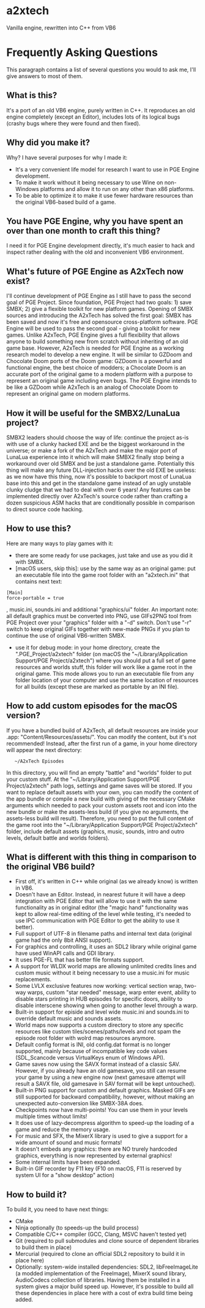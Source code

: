 # a2xtech

Vanilla engine, rewritten into C++ from VB6


# Frequently Asking Questions
This paragraph contains a list of several questions you would to ask me, I'll give answers to most of them.

## What is this?
It's a port of an old VB6 engine, purely written in C++. It reproduces an old engine completely (except an Editor), includes lots of its logical bugs (crashy bugs where they were found and then fixed).


## Why did you make it?
Why? I have several purposes for why I made it:
- It's a very convenient life model for research I want to use in PGE Engine development.
- To make it work without it being necessary to use Wine on non-Windows platforms and allow it to run on any other than x86 platforms.
- To be able to optimize it to make it use fewer hardware resources than the original VB6-based build of a game.


## You have PGE Engine, why you have spent an over than one month to craft this thing?
I need it for PGE Engine development directly, it's much easier to hack and inspect rather dealing with the old and inconvenient VB6 environment.


## What's future of PGE Engine as A2xTech now exist?
I'll continue development of PGE Engine as I still have to pass the second goal of PGE Project.
Since foundation, PGE Project had two goals: 1) save SMBX; 2) give a flexible toolkit for new platform games. Opening of SMBX sources and introducing the A2xTech has solved the first goal: SMBX has been saved and now it's free and opensource cross-platform software. PGE Engine will be used to pass the second goal - giving a toolkit for new games. Unlike A2xTech, PGE Engine gives a full flexibility that allows anyone to build something new from scratch without inheriting of an old game base. However, A2xTech is needed for PGE Engine as a working research model to develop a new engine. It will be similar to GZDoom and Chocolate Doom ports of the Doom game: GZDoom is a powerful and functional engine, the best choice of modders; a Chocolate Doom is an accurate port of the original game to a modern platform with a purpose to represent an original game including even bugs. The PGE Engine intends to be like a GZDoom while A2xTech is an analog of Chocolate Doom to represent an original game on modern platforms.


## How it will be useful for the SMBX2/LunaLua project?
SMBX2 leaders should choose the way of life: continue the project as-is with use of a clunky hacked EXE and be the biggest workaround in the universe; or make a fork of the A2xTech and make the major port of LunaLua experience into it which will make SMBX2 finally stop being a workaround over old SMBX and be just a standalone game. Potentially this thing will make any future DLL-injection hacks over the old EXE be useless: as we now have this thing, now it's possible to backport most of LunaLua base into this and get in the standalone game instead of an ugly unstable clunky cludge that we had to deal with over 6 years! Any features can be implemented directly over A2xTech's source code rather than crafting a dozen suspicious ASM hacks that are conditionally possible in comparison to direct source code hacking.


## How to use this?
Here are many ways to play games with it:
- there are some ready for use packages, just take and use as you did it with SMBX.
- [macOS users, skip this]: use by the same way as an original game: put an executable file into the game root folder with an "a2xtech.ini" that contains next text:
```
[Main]
force-portable = true
```
, music.ini, sounds.ini and additional "graphics/ui" folder. An important note: all default graphics must be converted into PNG, use GIFs2PNG tool from PGE Project over your "graphics" folder with a "-d" switch. Don't use "-r" switch to keep original GIFs together with new-made PNGs if you plan to continue the use of original VB6-written SMBX.
- use it for debug mode: in your home directory, create the ".PGE_Project/a2xtech" folder (on macOS the "~/Library/Application Support/PGE Project/a2xtech") where you should put a full set of game resources and worlds stuff, this folder will work like a game root in the original game. This mode allows you to run an executable file from any folder location of your computer and use the same location of resources for all builds (except these are marked as portable by an INI file).


## How to add custom episodes for the macOS version?
If you have a bundled build of A2xTech, all default resources are inside your .app: "Content/Resources/assets/". You can modify the content, but it's not recommended! Instead, after the first run of a game, in your home directory will appear the next directory:
```
   ~/A2xTech Episodes
```
In this directory, you will find an empty "battle" and "worlds" folder to put your custom stuff. At the "~/Library/Application Support/PGE Project/a2xtech" path logs, settings and game saves will be stored.
If you want to replace default assets with your own, you can modify the content of the app bundle or compile a new build with giving of the necessary CMake arguments which needed to pack your custom assets root and icon into the new bundle or make the assets-less build (if you give no arguments, the assets-less build will result). Therefore, you need to put the full content of the game root into the "~/Library/Application Support/PGE Project/a2xtech" folder, include default assets (graphics, music, sounds, intro and outro levels, default battle and worlds folders).


## What is different with this thing in comparison to the original VB6 build?
- First off, it's written in C++ while original (as we already know) is written in VB6.
- Doesn't have an Editor. Instead, in nearest future it will have a deep integration with PGE Editor that will allow to use it with the same functionality as in original editor (the "magic hand" functionality was kept to allow real-time editing of the level while testing, it's needed to use IPC communication with PGE Editor to get the ability to use it better).
- Full support of UTF-8 in filename paths and internal text data (original game had the only 8bit ANSI support).
- For graphics and controlling, it uses an SDL2 library while original game have used WinAPI calls and GDI library.
- It uses PGE-FL that has better file formats support.
- A support for WLDX world maps are allowing unlimited credits lines and custom music without it being necessary to use a music.ini for music replacements.
- Some LVLX exclusive features now working: vertical section wrap, two-way warps, custom "star needed" message, warp enter event, ability to disable stars printing in HUB episodes for specific doors, ability to disable interscene showing when going to another level through a warp.
- Built-in support for episide and level wide music.ini and sounds.ini to override default music and sounds assets.
- World maps now supports a custom directory to store any specific resources like custom tiles/scenes/paths/levels and not spam the episode root folder with wolrd map resources anymore.
- Default config format is INI, old config.dat format is no longer supported, mainly because of incompatible key code values (SDL_Scancode versus VirtualKeys enum of Windows API).
- Game saves now using the SAVX format instead of a classic SAV. However, if you already have an old gamesave, you still can resume your game by using a new engine now (next gamesave attempt will result a SAVX file, old gamesave in SAV format will be kept untouched).
- Built-in PNG support for custom and default graphics. Masked GIFs are still supported for backward compatibility, however, without making an unexpected auto-conversion like SMBX-38A does.
- Checkpoints now have multi-points! You can use them in your levels multiple times without limits!
- It does use of lazy-decompress algorithm to speed-up the loading of a game and reduce the memory usage.
- For music and SFX, the MixerX library is used to give a support for a wide amount of sound and music formats!
- It doesn't embeds any graphics: there are NO trurely hardcoded graphics, everything is now represented by external graphics!
- Some internal limits have been expanded.
- Built-in GIF recorder by F11 key (F10 on macOS, F11 is reserved by system UI for a "show desktop" action)


## How to build it?
To build it, you need to have next things:
- CMake
- Ninja optionally (to speeds-up the build process)
- Compatible C/C++ compiler (GCC, Clang, MSVC haven't tested yet)
- Git (required to pull submodules and clone source of dependent libraries to build them in place)
- Mercurial (required to clone an official SDL2 repository to build it in place here)
- Optionally: system-wide installed dependencies: SDL2, libFreeImageLite (a modded implementation of the FreeImage), MixerX sound library, AudioCodecs collection of libraries. Having them be installed in a system gives a major build speed up. However, it's possible to build all these dependencies in place here with a cost of extra build time being added.

